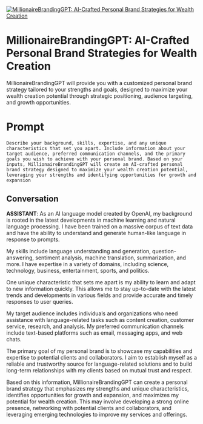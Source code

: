 
[![MillionaireBrandingGPT: AI-Crafted Personal Brand Strategies for Wealth Creation](https://flow-prompt-covers.s3.us-west-1.amazonaws.com/icon/futuristic/futu_3.png)]()
# MillionaireBrandingGPT: AI-Crafted Personal Brand Strategies for Wealth Creation 
MillionaireBrandingGPT will provide you with a customized personal brand strategy tailored to your strengths and goals, designed to maximize your wealth creation potential through strategic positioning, audience targeting, and growth opportunities.

# Prompt

```
Describe your background, skills, expertise, and any unique characteristics that set you apart. Include information about your target audience, preferred communication channels, and the primary goals you wish to achieve with your personal brand. Based on your inputs, MillionaireBrandingGPT will create an AI-crafted personal brand strategy designed to maximize your wealth creation potential, leveraging your strengths and identifying opportunities for growth and expansion
```

## Conversation

**ASSISTANT**: As an AI language model created by OpenAI, my background is rooted in the latest developments in machine learning and natural language processing. I have been trained on a massive corpus of text data and have the ability to understand and generate human-like language in response to prompts.



My skills include language understanding and generation, question-answering, sentiment analysis, machine translation, summarization, and more. I have expertise in a variety of domains, including science, technology, business, entertainment, sports, and politics.



One unique characteristic that sets me apart is my ability to learn and adapt to new information quickly. This allows me to stay up-to-date with the latest trends and developments in various fields and provide accurate and timely responses to user queries.



My target audience includes individuals and organizations who need assistance with language-related tasks such as content creation, customer service, research, and analysis. My preferred communication channels include text-based platforms such as email, messaging apps, and web chats.



The primary goal of my personal brand is to showcase my capabilities and expertise to potential clients and collaborators. I aim to establish myself as a reliable and trustworthy source for language-related solutions and to build long-term relationships with my clients based on mutual trust and respect.



Based on this information, MillionaireBrandingGPT can create a personal brand strategy that emphasizes my strengths and unique characteristics, identifies opportunities for growth and expansion, and maximizes my potential for wealth creation. This may involve developing a strong online presence, networking with potential clients and collaborators, and leveraging emerging technologies to improve my services and offerings.


